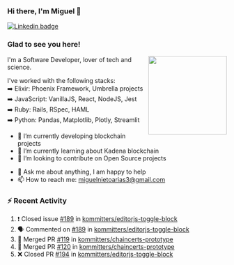 ### Hi there, I'm Miguel 👋

<a href="https://linkedin.com/in/miguelnietoa/" target="_blank" rel="noopener noreferrer">
  <img src="https://img.shields.io/badge/-LinkedIn-0e76a8?style=flat-square&logo=Linkedin&logoColor=white" alt="Linkedin badge">
</a>
<!-- [![Website Badge](https://img.shields.io/badge/Website-3b5998?style=flat-square&logo=google-chrome&logoColor=white)](#notavailablenow#) 

<img src="https://i.imgur.com/tbrLrt5.gif" width=400 alt="Coding GIF" align="right"/>
-->


### Glad to see you here!
<a href="https://github.com/miguelnietoa"><img src="https://github-readme-stats-git-masterrstaa-rickstaa.vercel.app/api?username=miguelnietoa&show_icons=true&hide_border=true&count_private=true&include_all_commits=true&theme=tokyonight" height="180em" align="right"/></a>
I'm a Software Developer, lover of tech and science. 

I've worked with the following stacks:\
➡️ Elixir: Phoenix Framework, Umbrella projects\
➡️ JavaScript: VanillaJS, React, NodeJS, Jest\
➡️ Ruby: Rails, RSpec, HAML\
➡️ Python: Pandas, Matplotlib, Plotly, Streamlit

- 🔭 I’m currently developing blockchain projects
- 🌱 I’m currently learning about Kadena blockchain
- 👯 I’m looking to contribute on Open Source projects
<!-- 
- 😄 I just finished a Machine Learning course! 
- 🤔 I’m looking for help with ...
-->
- 💬 Ask me about anything, I am happy to help
- 📫 How to reach me: miguelnietoarias3@gmail.com


### ⚡ Recent Activity

<!--START_SECTION:activity-->
1. ❗️ Closed issue [#189](https://github.com/kommitters/editorjs-toggle-block/issues/189) in [kommitters/editorjs-toggle-block](https://github.com/kommitters/editorjs-toggle-block)
2. 🗣 Commented on [#189](https://github.com/kommitters/editorjs-toggle-block/issues/189) in [kommitters/editorjs-toggle-block](https://github.com/kommitters/editorjs-toggle-block)
3. 🎉 Merged PR [#119](https://github.com/kommitters/chaincerts-prototype/pull/119) in [kommitters/chaincerts-prototype](https://github.com/kommitters/chaincerts-prototype)
4. 🎉 Merged PR [#120](https://github.com/kommitters/chaincerts-prototype/pull/120) in [kommitters/chaincerts-prototype](https://github.com/kommitters/chaincerts-prototype)
5. ❌ Closed PR [#194](https://github.com/kommitters/editorjs-toggle-block/pull/194) in [kommitters/editorjs-toggle-block](https://github.com/kommitters/editorjs-toggle-block)
<!--END_SECTION:activity-->
